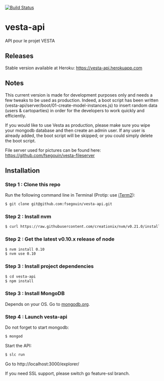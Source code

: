[![Build Status](https://travis-ci.org/fsegouin/vesta-api.svg)](https://travis-ci.org/fsegouin/vesta-api)
# vesta-api

API pour le projet VESTA

## Releases

Stable version available at Heroku: https://vesta-api.herokuapp.com

## Notes

This current version is made for development purposes only and needs a few tweaks to be used as production. Indeed, a boot script has been written (vesta-api/server/boot/01-create-model-instances.js) to insert random data (users & cartoparties) in order for the developers to work quickly and efficiently.

If you would like to use Vesta as production, please make sure you wipe your mongodb database and then create an admin user. If any user is already added, the boot script will be skipped; or you could simply delete the boot script.

File server used for pictures can be found here: https://github.com/fsegouin/vesta-fileserver

## Installation

### Step 1 : Clone this repo
Run the following command line in Terminal (Protip: use [iTerm2](http://www.iterm2.com/#/section/home)):

```bash
$ git clone git@github.com:fsegouin/vesta-api.git
```
### Step 2 : Install nvm

```bash
$ curl https://raw.githubusercontent.com/creationix/nvm/v0.21.0/install.sh | bash
```

### Step 2 : Get the latest v0.10.x release of node

```bash
$ nvm install 0.10
$ nvm use 0.10
```

### Step 3 : Install project dependencies

```bash
$ cd vesta-api
$ npm install
```

### Step 3 : Install MongoDB

Depends on your OS. Go to [mongodb.org](http://www.mongodb.org/downloads).

### Step 4 : Launch vesta-api

Do not forget to start mongodb:

```bash
$ mongod
```
Start the API:

```bash
$ slc run
```

Go to http://localhost:3000/explorer/

If you need SSL support, please switch go feature-ssl branch.
